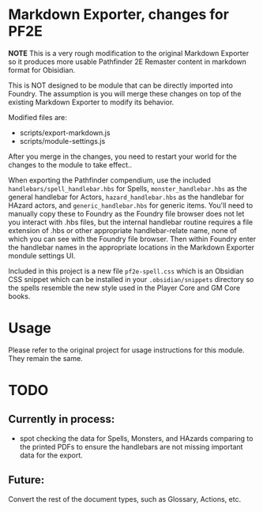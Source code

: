 
# Markdown Exporter, changes for PF2E

**NOTE** This is a very rough modification to the original Markdown Exporter so it
produces more usable Pathfinder 2E Remaster content in markdown format for Obisidian.

This is NOT designed to be module that can be directly imported into Foundry.  The assumption
is you will merge these changes on top of the existing Markdown Exporter to modify its behavior. 

Modified files are:
- scripts/export-markdown.js
- scripts/module-settings.js

After you merge in the changes, you need to restart your world for the changes to the module to 
take effect..

When exporting the Pathfinder compendium, use the included `handlebars/spell_handlebar.hbs` for Spells, `monster_handlebar.hbs` as the general handlebar for Actors, `hazard_handlebar.hbs` as the handlebar for HAzard actors, and `generic_handlebar.hbs` for generic items.  You'll need to manually copy these to Foundry as the Foundry file browser does not let you interact with .hbs files, but the internal handlebar routine requires a file extension of .hbs or other appropriate handlebar-relate name, none of which you can see with the Foundry file browser. Then within Foundry enter the handlebar names in the appropriate locations in the Markdown Exporter mondule settings UI.

Included in this project is a new file `pf2e-spell.css` which is an 
Obsidian CSS snippet which can be installed in your `.obsidian/snippets` directory so the spells resemble the new style used in the Player Core and GM Core books.

# Usage

Please refer to the original project for usage instructions for this module.  They remain the same.

# TODO

## Currently in process:
* spot checking the data for Spells, Monsters, and HAzards comparing to the printed PDFs to ensure the handlebars are not missing important data for the export.

## Future:
Convert the rest of the document types, such as Glossary, Actions, etc.
